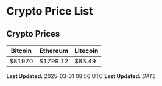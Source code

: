 # Crypto Price List

## Crypto Prices
| Bitcoin | Ethereum | Litecoin |
| ------- | -------- | -------- |
| $81970 | $1799.12 | $83.49 |
**Last Updated:** 2025-03-31 08:56 UTC
**Last Updated:** $DATE$
